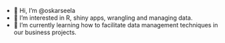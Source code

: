 - 👋 Hi, I’m @oskarseela
- 👀 I’m interested in R, shiny apps, wrangling and managing data.
- 🌱 I’m currently learning how to facilitate data management techniques in our business projects.

<!---
oskarseela/oskarseela is a ✨ special ✨ repository because its `README.md` (this file) appears on your GitHub profile.
You can click the Preview link to take a look at your changes.
--->
